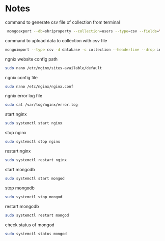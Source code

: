 # Notes

command to generate csv file of collection from terminal

```bash
 mongoexport --db=shriproperty --collection=users --type=csv --fields=\_id,name,email,phone,password --out=user.csv
```

command to upload data to collection with csv file

```bash
mongoimport --type csv -d database -c collection --headerline --drop index2020.csv
```

ngnix website config path

```bash
sudo nano /etc/nginx/sites-available/default
```

ngnix config file

```bash
sudo nano /etc/nginx/nginx.conf
```

ngnix error log file

```bash
sudo cat /var/log/nginx/error.log
```

start nginx

```bash
sudo systemctl start nginx
```

stop nginx

```bash
sudo systemctl stop nginx
```

restart nginx
```bash
sudo systemctl restart nginx
```

start mongodb

```bash
sudo systemctl start mongod
```

stop mongodb

```bash
sudo systemctl stop mongod
```

restart mongodb

```bash
sudo systemctl restart mongod
```

check status of mongod

```bash
sudo systemctl status mongod
```
